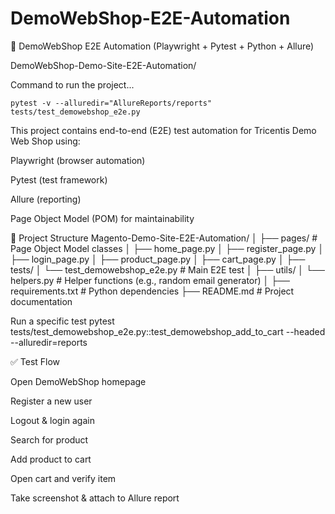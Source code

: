 # DemoWebShop-E2E-Automation
🛒 DemoWebShop E2E Automation (Playwright + Pytest + Python + Allure)

DemoWebShop-Demo-Site-E2E-Automation/

Command to run the project...

    pytest -v --alluredir="AllureReports/reports" tests/test_demowebshop_e2e.py

This project contains end-to-end (E2E) test automation for Tricentis Demo Web Shop
 using:

Playwright (browser automation)

Pytest (test framework)

Allure (reporting)

Page Object Model (POM) for maintainability

📂 Project Structure
Magento-Demo-Site-E2E-Automation/
│
├── pages/               # Page Object Model classes
│   ├── home_page.py
│   ├── register_page.py
│   ├── login_page.py
│   ├── product_page.py
│   ├── cart_page.py
│
├── tests/
│   └── test_demowebshop_e2e.py   # Main E2E test
│
├── utils/
│   └── helpers.py      # Helper functions (e.g., random email generator)
│
├── requirements.txt     # Python dependencies
├── README.md            # Project documentation


Run a specific test
pytest tests/test_demowebshop_e2e.py::test_demowebshop_add_to_cart --headed --alluredir=reports


✅ Test Flow

Open DemoWebShop homepage

Register a new user

Logout & login again

Search for product

Add product to cart

Open cart and verify item

Take screenshot & attach to Allure report


